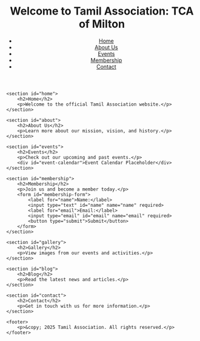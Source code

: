<!DOCTYPE html>
<html lang="en">
<head>
    <meta charset="UTF-8">
    <meta name="viewport" content="width=device-width, initial-scale=1.0">
    <title>Tamil Association</title>
    <link rel="stylesheet" href="styles.css">
</head>
<body>
    <header>
        <h1>Welcome to Tamil Association: TCA of Milton</h1>
        <nav>
            <ul>
                <li><a href="#home">Home</a></li>
                <li><a href="#about">About Us</a></li>
                <li><a href="#events">Events</a></li>
                <li><a href="#membership">Membership</a></li>
                <li><a href="#contact">Contact</a></li>
            </ul>
        </nav>
    </header>

    <section id="home">
        <h2>Home</h2>
        <p>Welcome to the official Tamil Association website.</p>
    </section>

    <section id="about">
        <h2>About Us</h2>
        <p>Learn more about our mission, vision, and history.</p>
    </section>

    <section id="events">
        <h2>Events</h2>
        <p>Check out our upcoming and past events.</p>
        <div id="event-calendar">Event Calendar Placeholder</div>
    </section>

    <section id="membership">
        <h2>Membership</h2>
        <p>Join us and become a member today.</p>
        <form id="membership-form">
            <label for="name">Name:</label>
            <input type="text" id="name" name="name" required>
            <label for="email">Email:</label>
            <input type="email" id="email" name="email" required>
            <button type="submit">Submit</button>
        </form>
    </section>

    <section id="gallery">
        <h2>Gallery</h2>
        <p>View images from our events and activities.</p>
    </section>

    <section id="blog">
        <h2>Blog</h2>
        <p>Read the latest news and articles.</p>
    </section>

    <section id="contact">
        <h2>Contact</h2>
        <p>Get in touch with us for more information.</p>
    </section>

    <footer>
        <p>&copy; 2025 Tamil Association. All rights reserved.</p>
    </footer>
</body>
</html>
